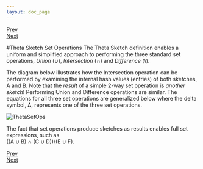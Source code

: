 ```yaml
---
layout: doc_page
---
```

[Prev](ThetaSketchFramework.html)<br>
[Next](HLL.html)

#Theta Sketch Set Operations
The Theta Sketch definition enables a uniform and simplified approach to performing the three standard set operations, <i>Union</i> (&#8746;), <i>Intersection</i> (&#8745;) and <i>Difference</i> (\\).

The diagram below illustrates how the Intersection operation can be performed by examining the internal hash values (entries) of both sketches, A and B.  Note that the <i>result</i> of a simple 2-way set operation is <i>another sketch</i>!  Performing Union and Difference operations are similar.  The equations for all three set operations are generalized below where the delta symbol, &Delta;, represents one of the three set operations.

<img class="ds-img" src="{{site.docs_img_dir}}ThetaSetOps.png" alt="ThetaSetOps" />

The fact that set operations produce sketches as results enables full set expressions, such as<br>
 ((A &#8746; B) &#8745; (C &#8746; D))\\(E &#8746; F).




[Prev](ThetaSketchFramework.html)<br>
[Next](HLL.html)
